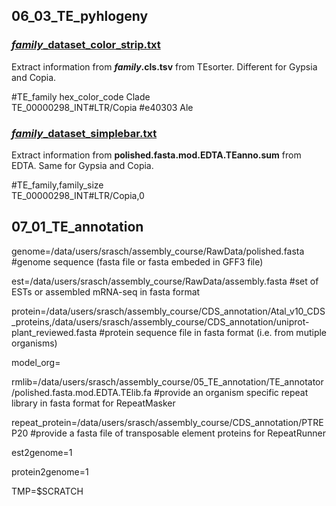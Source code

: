 ## 06_03_TE_pyhlogeny
### <u>*family*_dataset_color_strip.txt</u>

Extract information from __*family*.cls.tsv__ from TEsorter. Different for Gypsia and Copia.

#TE_family hex_color_code Clade<br>
TE_00000298_INT#LTR/Copia #e40303 Ale

### <u>*family*_dataset_simplebar.txt</u><br>

Extract information from __polished.fasta.mod.EDTA.TEanno.sum__ from EDTA. Same for Gypsia and Copia.

#TE_family,family_size<br>
TE_00000298_INT#LTR/Copia,0

## 07_01_TE_annotation
genome=/data/users/srasch/assembly_course/RawData/polished.fasta #genome sequence (fasta file or fasta embeded in GFF3 file)

est=/data/users/srasch/assembly_course/RawData/assembly.fasta #set of ESTs or assembled mRNA-seq in fasta format

protein=/data/users/srasch/assembly_course/CDS_annotation/Atal_v10_CDS_proteins,/data/users/srasch/assembly_course/CDS_annotation/uniprot-plant_reviewed.fasta #protein sequence file in fasta format (i.e. from mutiple organisms)

model_org=

rmlib=/data/users/srasch/assembly_course/05_TE_annotation/TE_annotator/polished.fasta.mod.EDTA.TElib.fa #provide an organism specific repeat library in fasta format for RepeatMasker

repeat_protein=/data/users/srasch/assembly_course/CDS_annotation/PTREP20 #provide a fasta file of transposable element proteins for RepeatRunner

est2genome=1

protein2genome=1

TMP=$SCRATCH
